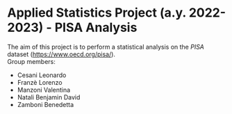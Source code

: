 # Applied Statistics Project (a.y. 2022-2023) - PISA Analysis
The aim of this project is to perform a statistical analysis on the *PISA* dataset (https://www.oecd.org/pisa/).
</br > Group members:
- Cesani Leonardo
- Franzè Lorenzo
- Manzoni Valentina
- Natali Benjamin David
- Zamboni Benedetta
